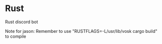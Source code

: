 # Rust
Rust discord bot

Note for jason:
Remember to use "RUSTFLAGS=-L/usr/lib/vosk cargo build" to compile
